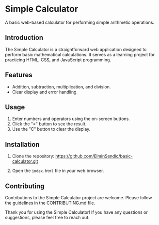 # Simple Calculator

A basic web-based calculator for performing simple arithmetic operations.

## Introduction

The Simple Calculator is a straightforward web application designed to perform basic mathematical calculations. It serves as a learning project for practicing HTML, CSS, and JavaScript programming.

## Features

- Addition, subtraction, multiplication, and division.
- Clear display and error handling.

## Usage

1. Enter numbers and operators using the on-screen buttons.
2. Click the "=" button to see the result.
3. Use the "C" button to clear the display.

## Installation

1. Clone the repository:
https://github.com/ElminSendic/basic-calculator.git

2. Open the `index.html` file in your web browser.

## Contributing

Contributions to the Simple Calculator project are welcome. Please follow the guidelines in the CONTRIBUTING.md file.

Thank you for using the Simple Calculator! If you have any questions or suggestions, please feel free to reach out.
